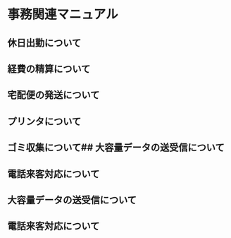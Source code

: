 # 事務関連マニュアル
## 休日出勤について
## 経費の精算について
## 宅配便の発送について
## プリンタについて
## ゴミ収集について## 大容量データの送受信について
## 電話来客対応について
## 大容量データの送受信について
## 電話来客対応について